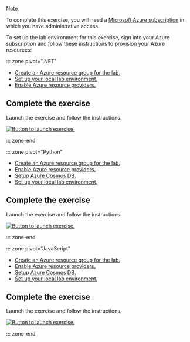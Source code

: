 > [!NOTE]
> To complete this exercise, you will need a [Microsoft Azure subscription](https://azure.microsoft.com/free) in which you have administrative access.

To set up the lab environment for this exercise, sign into your Azure subscription and follow these instructions to provision your Azure resources:

::: zone pivot=".NET"

- [Create an Azure resource group for the lab.](https://microsoftlearning.github.io/dp-420-cosmos-db-dev/instructions/00-create-resource-group.html)
- [Set up your local lab environment.](https://microsoftlearning.github.io/dp-420-cosmos-db-dev/instructions/00-setup-environment.html)
- [Enable Azure resource providers.](https://microsoftlearning.github.io/dp-420-cosmos-db-dev/instructions/00-update-resource-providers.html)

## Complete the exercise

Launch the exercise and follow the instructions.

[![Button to launch exercise.](../media/launch-exercise.png)](https://microsoftlearning.github.io/dp-420-cosmos-db-dev/instructions/10-sdk-pagination.html)

::: zone-end

::: zone pivot="Python"

- [Create an Azure resource group for the lab.](https://solliancenet.github.io/microsoft-learning-path-build-copilots-with-cosmos-db-labs/common/instructions/00-create-resource-group.html)
- [Enable Azure resource providers.](https://solliancenet.github.io/microsoft-learning-path-build-copilots-with-cosmos-db-labs/common/instructions/00-update-resource-providers.html)
- [Setup Azure Cosmos DB.](https://solliancenet.github.io/microsoft-learning-path-build-copilots-with-cosmos-db-labs/common/instructions/00-setup-cosmos-db.html)
- [Set up your local lab environment.](https://solliancenet.github.io/microsoft-learning-path-build-copilots-with-cosmos-db-labs/python/instructions/00-setup-lab-environment.html)

## Complete the exercise

Launch the exercise and follow the instructions.

[![Button to launch exercise.](../media/launch-exercise.png)](https://solliancenet.github.io/microsoft-learning-path-build-copilots-with-cosmos-db-labs/python/instructions/06-sdk-pagination.html)

::: zone-end

::: zone pivot="JavaScript"

- [Create an Azure resource group for the lab.](https://solliancenet.github.io/microsoft-learning-path-build-copilots-with-cosmos-db-labs/common/instructions/00-create-resource-group.html)
- [Enable Azure resource providers.](https://solliancenet.github.io/microsoft-learning-path-build-copilots-with-cosmos-db-labs/common/instructions/00-update-resource-providers.html)
- [Setup Azure Cosmos DB.](https://solliancenet.github.io/microsoft-learning-path-build-copilots-with-cosmos-db-labs/common/instructions/00-setup-cosmos-db.html)
- [Set up your local lab environment.](https://solliancenet.github.io/microsoft-learning-path-build-copilots-with-cosmos-db-labs/javascript/instructions/00-setup-lab-environment.html)

## Complete the exercise

Launch the exercise and follow the instructions.

[![Button to launch exercise.](../media/launch-exercise.png)](https://solliancenet.github.io/microsoft-learning-path-build-copilots-with-cosmos-db-labs/javascript/instructions/06-sdk-pagination.html)

::: zone-end
